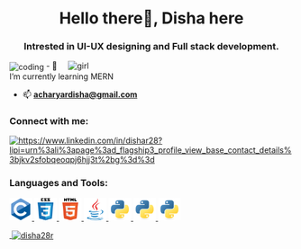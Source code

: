 <h1 align="center">Hello there👋, Disha here</h1>
<h3 align="center">Intrested in UI-UX designing and Full stack development.</h3>
<img align="center" alt="coding" width="800" src="https://i.pinimg.com/originals/4c/d6/ea/4cd6eaa599851725aa5a195d162fb20d.gif">
<img align="right" alt="girl" width="400" src="https://images-wixmp-ed30a86b8c4ca887773594c2.wixmp.com/f/588844ea-7557-47b4-bf2f-a3befa6ea036/d9jd8tx-e2ebdd97-af55-471e-b483-4a30366fd944.gif?token=eyJ0eXAiOiJKV1QiLCJhbGciOiJIUzI1NiJ9.eyJpc3MiOiJ1cm46YXBwOjdlMGQxODg5ODIyNjQzNzNhNWYwZDQxNWVhMGQyNmUwIiwic3ViIjoidXJuOmFwcDo3ZTBkMTg4OTgyMjY0MzczYTVmMGQ0MTVlYTBkMjZlMCIsImF1ZCI6WyJ1cm46c2VydmljZTpmaWxlLmRvd25sb2FkIl0sIm9iaiI6W1t7InBhdGgiOiIvZi81ODg4NDRlYS03NTU3LTQ3YjQtYmYyZi1hM2JlZmE2ZWEwMzYvZDlqZDh0eC1lMmViZGQ5Ny1hZjU1LTQ3MWUtYjQ4My00YTMwMzY2ZmQ5NDQuZ2lmIn1dXX0.fpGZk9CIvLEZ784qJZAjjy45uX-hZkbHdYwdavUVcPs">
- 🌱 I’m currently learning MERN

- 📫  **acharyardisha@gmail.com**

<h3 align="left">Connect with me:</h3>
<p align="left">
<a href="https://linkedin.com/in/https://www.linkedin.com/in/dishar28?lipi=urn%3ali%3apage%3ad_flagship3_profile_view_base_contact_details%3bjkv2sfobqeoqpj6hjj3t%2bg%3d%3d" target="blank"><img align="center" src="https://raw.githubusercontent.com/rahuldkjain/github-profile-readme-generator/master/src/images/icons/Social/linked-in-alt.svg" alt="https://www.linkedin.com/in/dishar28?lipi=urn%3ali%3apage%3ad_flagship3_profile_view_base_contact_details%3bjkv2sfobqeoqpj6hjj3t%2bg%3d%3d" height="30" width="40" /></a>
</p>

<h3 align="left">Languages and Tools:</h3>
<p align="left"> <a href="https://www.cprogramming.com/" target="_blank" rel="noreferrer"> <img src="https://raw.githubusercontent.com/devicons/devicon/master/icons/c/c-original.svg" alt="c" width="40" height="40"/> </a> <a href="https://www.w3schools.com/css/" target="_blank" rel="noreferrer"> <img src="https://raw.githubusercontent.com/devicons/devicon/master/icons/css3/css3-original-wordmark.svg" alt="css3" width="40" height="40"/> </a> <a href="https://www.w3.org/html/" target="_blank" rel="noreferrer"> <img src="https://raw.githubusercontent.com/devicons/devicon/master/icons/html5/html5-original-wordmark.svg" alt="html5" width="40" height="40"/> </a> <a href="https://www.java.com" target="_blank" rel="noreferrer"> <img src="https://raw.githubusercontent.com/devicons/devicon/master/icons/java/java-original.svg" alt="java" width="40" height="40"/> </a> <a href="https://www.python.org" target="_blank" rel="noreferrer"> <img src="https://raw.githubusercontent.com/devicons/devicon/master/icons/python/python-original.svg" alt="python" width="40" height="40"/> </a> <a href="https://www.javascript.org" target="_blank" rel="noreferrer"> <img src="https://raw.githubusercontent.com/devicons/devicon/master/icons/python/python-original.svg" alt="python" width="40" height="40"/> <a href="https://www.react.org" target="_blank" rel="noreferrer"> <img src="https://raw.githubusercontent.com/devicons/devicon/master/icons/python/python-original.svg" alt="python" width="40" height="40"/> </p>

<p>&nbsp;<img align="center" src="https://github-readme-stats.vercel.app/api?username=disha28r&show_icons=true&locale=en" alt="disha28r" /></p>
